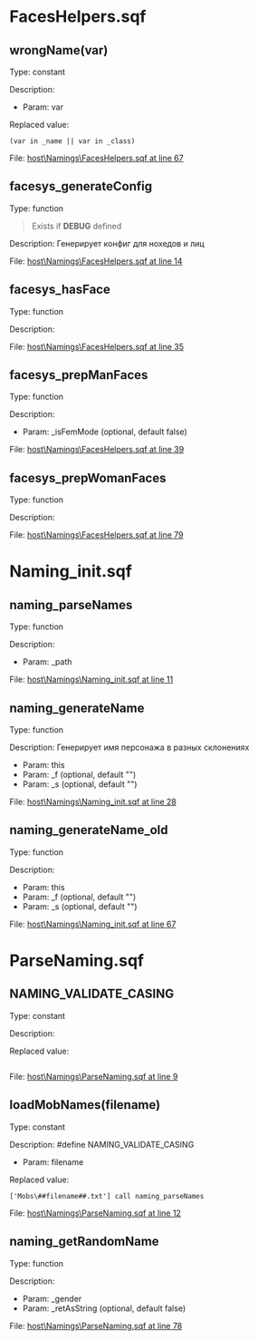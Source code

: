 # FacesHelpers.sqf

## wrongName(var)

Type: constant

Description: 
- Param: var

Replaced value:
```sqf
(var in _name || var in _class)
```
File: [host\Namings\FacesHelpers.sqf at line 67](../../../Src/host/Namings/FacesHelpers.sqf#L67)
## facesys_generateConfig

Type: function

> Exists if **DEBUG** defined

Description: Генерирует конфиг для нохедов и лиц


File: [host\Namings\FacesHelpers.sqf at line 14](../../../Src/host/Namings/FacesHelpers.sqf#L14)
## facesys_hasFace

Type: function

Description: 


File: [host\Namings\FacesHelpers.sqf at line 35](../../../Src/host/Namings/FacesHelpers.sqf#L35)
## facesys_prepManFaces

Type: function

Description: 
- Param: _isFemMode (optional, default false)

File: [host\Namings\FacesHelpers.sqf at line 39](../../../Src/host/Namings/FacesHelpers.sqf#L39)
## facesys_prepWomanFaces

Type: function

Description: 


File: [host\Namings\FacesHelpers.sqf at line 79](../../../Src/host/Namings/FacesHelpers.sqf#L79)
# Naming_init.sqf

## naming_parseNames

Type: function

Description: 
- Param: _path

File: [host\Namings\Naming_init.sqf at line 11](../../../Src/host/Namings/Naming_init.sqf#L11)
## naming_generateName

Type: function

Description: Генерирует имя персонажа в разных склонениях
- Param: this
- Param: _f (optional, default "")
- Param: _s (optional, default "")

File: [host\Namings\Naming_init.sqf at line 28](../../../Src/host/Namings/Naming_init.sqf#L28)
## naming_generateName_old

Type: function

Description: 
- Param: this
- Param: _f (optional, default "")
- Param: _s (optional, default "")

File: [host\Namings\Naming_init.sqf at line 67](../../../Src/host/Namings/Naming_init.sqf#L67)
# ParseNaming.sqf

## NAMING_VALIDATE_CASING

Type: constant

Description: 


Replaced value:
```sqf

```
File: [host\Namings\ParseNaming.sqf at line 9](../../../Src/host/Namings/ParseNaming.sqf#L9)
## loadMobNames(filename)

Type: constant

Description: #define NAMING_VALIDATE_CASING
- Param: filename

Replaced value:
```sqf
['Mobs\##filename##.txt'] call naming_parseNames
```
File: [host\Namings\ParseNaming.sqf at line 12](../../../Src/host/Namings/ParseNaming.sqf#L12)
## naming_getRandomName

Type: function

Description: 
- Param: _gender
- Param: _retAsString (optional, default false)

File: [host\Namings\ParseNaming.sqf at line 78](../../../Src/host/Namings/ParseNaming.sqf#L78)
